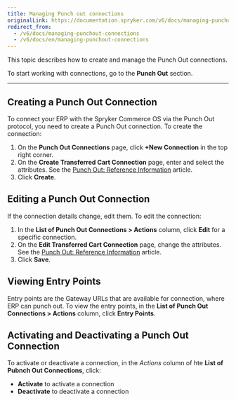 ```yaml
---
title: Managing Punch out connections
originalLink: https://documentation.spryker.com/v6/docs/managing-punchout-connections
redirect_from:
  - /v6/docs/managing-punchout-connections
  - /v6/docs/en/managing-punchout-connections
---
```


This topic describes how to create and manage the Punch Out connections.

To start working with connections, go to the **Punch Out** section.

---
## Creating a Punch Out Connection
To connect your ERP with the Spryker Commerce OS via the Punch Out protocol, you need to create a Punch Out connection.
To create the connection:
1. On the **Punch Out Connections** page, click **+New Connection** in the top right corner.
2. On the **Create Transferred Cart Connection** page, enter and select the attributes. See the [Punch Out: Reference Information](https://documentation.spryker.com/docs/punch-out-reference-information) article.
3. Click **Create**.

## Editing a Punch Out Connection
If the connection details change, edit them.
To edit the connection:
1. In the **List of Punch Out Connections > Actions** column, click **Edit** for a specific connection.
2. On the **Edit Transferred Cart Connection** page, change the attributes. See the [Punch Out: Reference Information](https://documentation.spryker.com/docs/punch-out-reference-information) article.
3. Click **Save**.

## Viewing Entry Points
Entry points are the Gateway URLs that are available for connection, where ERP can punch out.
To view the entry points, in the **List of Punch Out Connections > Actions** column, click **Entry Points**.


## Activating and Deactivating a Punch Out Connection
To activate or deactivate a connection, in the *Actions* column of hte **List of Pubnch Out Connections**, click:
* **Activate** to activate a connection
* **Deactivate** to deactivate a connection


